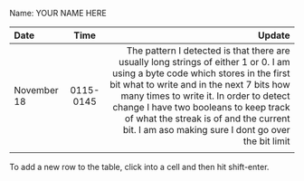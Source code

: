 Name: YOUR NAME HERE

| Date        |   Time    |                                                                                                                                                                                                                                                                                                                                                            Update |
|:------------|:---------:|------------------------------------------------------------------------------------------------------------------------------------------------------------------------------------------------------------------------------------------------------------------------------------------------------------------------------------------------------------------:|
| November 18 | 0115-0145 | The pattern I detected is that there are usually long strings of either 1 or 0. I am using a byte code which stores in the first bit what to write and in the next 7 bits how many times to write it. In order to detect change I have two booleans to keep track of what the streak is of and the current bit. I am aso making sure I dont go over the bit limit |
|             |           |                                                                                                                                                                                                                                                                                                                                                                   |


To add a new row to the table, click into a cell and then hit shift-enter.